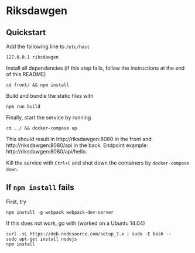 Riksdawgen
=========

## Quickstart

Add the following line to `/etc/host`

```127.0.0.1 riksdawgen```

Install all dependencies (if this step fails, follow the instructions at the end of this README)

```cd front/ && npm install```

Build and bundle the static files with

```npm run build```

Finally, start the service by running

```cd ../ && docker-compose up```

This should result in http://riksdawgen:8080 in the front and http://riksdawgen:8080/api in the back. Endpoint example: http://riksdawgen:8080/api/hello.

Kill the service with `Ctrl+C` and shut down the containers by `docker-compose down`.

## If `npm install` fails

First, try

```
npm install -g webpack webpack-dev-server
```

If this does not work, go with (worked on a Ubuntu 14.04)

```
curl -sL https://deb.nodesource.com/setup_7.x | sudo -E bash --
sudo apt-get install nodejs
npm install
```

